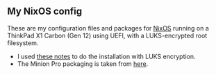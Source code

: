 ## My NixOS config

These are my configuration files and packages for [NixOS](https://nixos.org/) running on a ThinkPad X1 Carbon (Gen 12) using UEFI, with a LUKS-encrypted root filesystem.

- I used [these notes](https://gist.github.com/martijnvermaat/76f2e24d0239470dd71050358b4d5134) to do the installation with LUKS encryption.
- The Minion Pro packaging is taken from [here](https://github.com/clefru/nur-packages/blob/master/pkgs/minionpro/default.nix).
